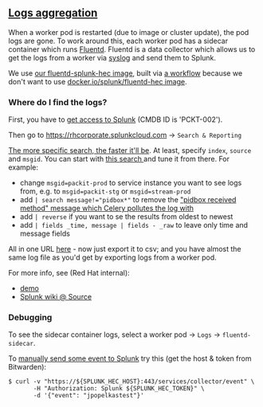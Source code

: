 ## [Logs aggregation](https://github.com/packit/research/tree/main/logs-aggregation)

When a worker pod is restarted (due to image or cluster update), the pod logs are gone.
To work around this, each worker pod has a sidecar container which runs [Fluentd](https://docs.fluentd.org).
Fluentd is a data collector which allows us to get the logs from a worker via
[syslog](https://docs.fluentd.org/input/syslog) and send them to Splunk.

We use [our fluentd-splunk-hec image](https://quay.io/repository/packit/fluentd-splunk-hec),
built via [a workflow](https://github.com/jpopelka/fluent-plugin-splunk-hec/blob/main/.github/workflows/rebuild-and-push-image.yml)
because we don't want to use [docker.io/splunk/fluentd-hec image](https://hub.docker.com/r/splunk/fluentd-hec).

### Where do I find the logs?

First, you have to [get access to Splunk](https://source.redhat.com/departments/it/splunk/splunk_wiki/faq#jive_content_id_How_do_I_request_access_to_Splunk)
(CMDB ID is 'PCKT-002').

Then go to https://rhcorporate.splunkcloud.com -> `Search & Reporting`

[The more specific search, the faster it'll be](https://source.redhat.com/departments/it/splunk/splunk_wiki/splunk_training_search_best_practices#jive_content_id_Be_more_specific).
At least, specify `index`, `source` and `msgid`.
You can start with [this search ](https://rhcorporate.splunkcloud.com/en-US/app/search/search?q=search%20index%3Drh_linux%20source%3Dsyslog%20msgid%3Dpackit-prod)
and tune it from there.
For example:

- change `msgid=packit-prod` to service instance you want to see logs from, e.g. to `msgid=packit-stg` or `msgid=stream-prod`
- add `| search message!="pidbox*"` to remove the ["pidbox received method" message which Celery pollutes the log with](https://stackoverflow.com/questions/43633914/pidbox-received-method-enable-events-reply-tonone-ticketnone-in-django-cel)
- add `| reverse` if you want to se the results from oldest to newest
- add `| fields _time, message | fields - _raw` to leave only time and message fields

All in one URL [here](https://rhcorporate.splunkcloud.com/en-US/app/search/search?q=search%20index%3Drh_linux%20source%3Dsyslog%20msgid%3Dpackit-prod%20%7C%20search%20message!%3D%22pidbox*%22%20%7C%20reverse%20%7C%20fields%20_time%2C%20message%20%7C%20fields%20-%20_raw) -
now just export it to csv; and you have almost the same log file
as you'd get by exporting logs from a worker pod.

For more info, see (Red Hat internal):

- [demo](https://drive.google.com/file/d/15BIsRl7fP9bPdyLBQvoljF2yHy52ZqHm)
- [Splunk wiki @ Source](https://source.redhat.com/departments/it/splunk)

### Debugging

To see the sidecar container logs, select a worker pod -> `Logs` -> `fluentd-sidecar`.

To [manually send some event to Splunk](https://docs.splunk.com/Documentation/SplunkCloud/8.2.2203/Data/UsetheHTTPEventCollector#Send_data_to_HTTP_Event_Collector)
try this (get the host & token from Bitwarden):

    $ curl -v "https://${SPLUNK_HEC_HOST}:443/services/collector/event" \
           -H "Authorization: Splunk ${SPLUNK_HEC_TOKEN}" \
           -d '{"event": "jpopelkastest"}'
